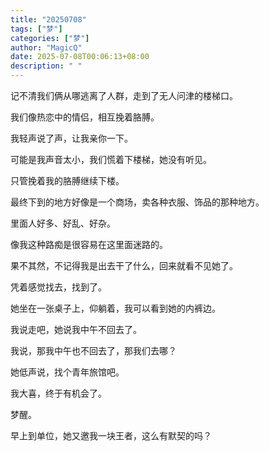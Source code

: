 ```yaml
---
title: "20250708"
tags: ["梦"]
categories: ["梦"]
author: "MagicQ"
date: 2025-07-08T00:06:13+08:00
description: " "
---
```


记不清我们俩从哪逃离了人群，走到了无人问津的楼梯口。

我们像热恋中的情侣，相互挽着胳膊。

我轻声说了声，让我亲你一下。

可能是我声音太小，我们慌着下楼梯，她没有听见。

只管挽着我的胳膊继续下楼。

最终下到的地方好像是一个商场，卖各种衣服、饰品的那种地方。

里面人好多、好乱、好杂。

像我这种路痴是很容易在这里面迷路的。

果不其然，不记得我是出去干了什么，回来就看不见她了。

凭着感觉找去，找到了。

她坐在一张桌子上，仰躺着，我可以看到她的内裤边。

我说走吧，她说我中午不回去了。

我说，那我中午也不回去了，那我们去哪？

她低声说，找个青年旅馆吧。

我大喜，终于有机会了。

梦醒。

早上到单位，她又邀我一块王者，这么有默契的吗？


